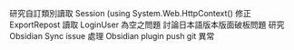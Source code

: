 研究自訂類別讀取 Session (using System.Web.HttpContext()
修正 ExportRepost 讀取 LoginUser 為空之問題
討論日本語版本版面破板問題
研究 Obsidian Sync issue
處理 Obsidian plugin push git 異常